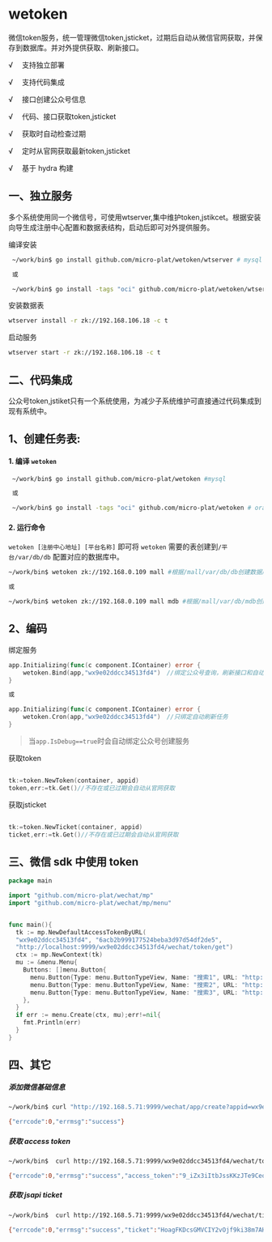 # wetoken
微信token服务，统一管理微信token,jsticket，过期后自动从微信官网获取，并保存到数据库。并对外提供获取、刷新接口。


√ 　支持独立部署

√ 　支持代码集成

√ 　接口创建公众号信息

√ 　代码、接口获取token,jsticket

√ 　获取时自动检查过期

√ 　定时从官网获取最新token,jsticket

√ 　基于 hydra 构建




## 一、独立服务


多个系统使用同一个微信号，可使用wtserver,集中维护token,jstikcet。根据安装向导生成注册中心配置和数据表结构，启动后即可对外提供服务。


编译安装

```sh
 ~/work/bin$ go install github.com/micro-plat/wetoken/wtserver # mysql

 或

 ~/work/bin$ go install -tags "oci" github.com/micro-plat/wetoken/wtserver # oracle
```

 安装数据表

 ```sh
wtserver install -r zk://192.168.106.18 -c t
 ```

启动服务
```sh
wtserver start -r zk://192.168.106.18 -c t

```


## 二、代码集成
公众号token,jstiket只有一个系统使用，为减少子系统维护可直接通过代码集成到现有系统中。


## 1、创建任务表:

#### 1. 编译 `wetoken`

```sh
 ~/work/bin$ go install github.com/micro-plat/wetoken #mysql

 或

 ~/work/bin$ go install -tags "oci" github.com/micro-plat/wetoken # oracle

```

#### 2. 运行命令

`wetoken [注册中心地址] [平台名称]` 即可将 `wetoken` 需要的表创建到`/平台/var/db/db` 配置对应的数据库中。

```sh
~/work/bin$ wetoken zk://192.168.0.109 mall #根据/mall/var/db/db创建数据库

或

~/work/bin$ wetoken zk://192.168.0.109 mall mdb #根据/mall/var/db/mdb创建数据库

```


## 2、编码

绑定服务

```go
app.Initializing(func(c component.IContainer) error {
    wetoken.Bind(app,"wx9e02ddcc34513fd4")　//绑定公众号查询，刷新接口和自动刷新任务
}

或

app.Initializing(func(c component.IContainer) error {
    wetoken.Cron(app,"wx9e02ddcc34513fd4")　//只绑定自动刷新任务
}
```

> 当`app.IsDebug==true`时会自动绑定公众号创建服务

获取token

```go

tk:=token.NewToken(container, appid)
token,err:=tk.Get()//不存在或已过期会自动从官网获取

```

获取jsticket

```go

tk:=token.NewTicket(container, appid)
ticket,err:=tk.Get()//不存在或已过期会自动从官网获取

```


## 三、微信 sdk 中使用 token

```go
package main

import "github.com/micro-plat/wechat/mp"
import "github.com/micro-plat/wechat/mp/menu"


func main(){
  tk := mp.NewDefaultAccessTokenByURL(
  "wx9e02ddcc34513fd4", "6acb2b999177524beba3d97d54df2de5", 
  "http://localhost:9999/wx9e02ddcc34513fd4/wechat/token/get")
  ctx := mp.NewContext(tk)
  mu := &menu.Menu{
    Buttons: []menu.Button{
      menu.Button{Type: menu.ButtonTypeView, Name: "搜索1", URL: "http://www.baidu.com"},
      menu.Button{Type: menu.ButtonTypeView, Name: "搜索2", URL: "http://www.baidu.com"},
      menu.Button{Type: menu.ButtonTypeView, Name: "搜索3", URL: "http://www.baidu.com"},
    },
  }
  if err := menu.Create(ctx, mu);err!=nil{
    fmt.Println(err)
  }
}
```



## 四、其它


##### 添加微信基础信息

```sh
~/work/bin$ curl "http://192.168.5.71:9999/wechat/app/create?appid=wx9e02ddcc34513fd4&secret=6acb2b999177524beba3d97d54df2de5&token=oTSvVuXdjx1FPi6bz"

{"errcode":0,"errmsg":"success"}
```

##### 获取 access token

```sh
~/work/bin$  curl http://192.168.5.71:9999/wx9e02ddcc34513fd4/wechat/token/get

{"errcode":0,"errmsg":"success","access_token":"9_iZx3iItbJssKKzJTe9CeoJqY7678POnYkHRnZ_AfMfuV38CYxPHmOOvc7U0liXqon5vuZoIoU50RBLAZejTUSEwlXy5hl09KiyoWze65IXswjBnf6wFoUppoSRk4Z9opaOOJTSAxfR0DMGuaHCKgAHAAVD","expires_in":6599,"expires_date":"20180511113918"}
```

##### 获取 jsapi ticket

```sh
~/work/bin$  curl http://192.168.5.71:9999/wx9e02ddcc34513fd4/wechat/ticket/get

{"errcode":0,"errmsg":"success","ticket":"HoagFKDcsGMVCIY2vOjf9ki38m7AHQZG34U1VtA70B09ycvZdjvbjGm6qCTAF6_9fziC7iIQzWS49ZypavCK2g","expires_in":6599,"expires_date":"20180511121655"}
```




